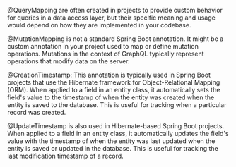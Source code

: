 @QueryMapping
are often created in projects to provide custom behavior for queries in a data access layer, but their specific meaning and usage would depend on how they are implemented in your codebase.

@MutationMapping is not a standard Spring Boot annotation. It might be a custom annotation in your project used to map or define mutation operations. Mutations in the context of GraphQL typically represent operations that modify data on the server.

@CreationTimestamp: This annotation is typically used in Spring Boot projects that use the Hibernate framework for Object-Relational Mapping (ORM). When applied to a field in an entity class, it automatically sets the field's value to the timestamp of when the entity was created when the entity is saved to the database. This is useful for tracking when a particular record was created.

@UpdateTimestamp is also used in Hibernate-based Spring Boot projects. When applied to a field in an entity class, it automatically updates the field's value with the timestamp of when the entity was last updated when the entity is saved or updated in the database. This is useful for tracking the last modification timestamp of a record.


